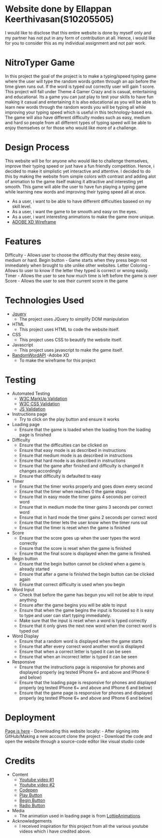 # Website done by Ellappan Keerthivasan(S10205505)
I would like to disclose that this entire website is done by myself only and my partner has not put in any form of contribution at all. Hence, i would like for you to consider this as my individual assignment and not pair work.
# NitroTyper Game
In this project the goal of the project is to make a typing/speed typing game where the user will type the random words gotten through an api before the time given runs out. If the word is typed out correctly user will gain 1 score. This project will fall under Theme 4 Gamer Crazy and is casual, entertaining and educational. Its a game you can just play to test your skills to have fun making it casual and entertaining it is also educational as you will be able to learn new words through the random words you will be typing all while improving your typing speed which is useful in this technology-based era. The game will also have different difficulty modes such as easy, medium and hard so people from all different types of typing speed will be able to enjoy themselves or for those who would like more of a challenge.
# Design Process
This website will be for anyone who would like to challenge themselves, improve their typing speed or just have a fun friendly competition. Hence, i decided to make it simplistic yet interactive and attentive. I decided to do this by making the website from simple colors with contrast and adding alot of animation to the game itself making it attractive and interesting yet smooth. This game will able the user to have fun playing a typing game while learning new words and improving their typing speed all at once.
- As a user, i want to be able to have different difficulties baseed on my skill level.
- As a user, i want the game to be smooth and easy on the eyes.
- As a user, i want interesting animations to make the game more unique.
- [ADOBE XD Wireframe](https://xd.adobe.com/view/b9c97b7a-c4ff-4405-ab44-d11395ed72df-ec9a/)
# Features
Difficulty -  Allows user to choose the difficulty that they desire easy, medium or hard.
Begin button - Game starts when they press begin not immediately when brought to site unlike other websites.
Letter Coloring - Allows to user to know if the letter they typed is correct or wrong easily.
Timer - Allows the user to see how much time is left before the game is over
Score - Allows the user to see their current score in the game
# Technologies Used
- [Jquery](https://jquery.com/)
    - The project uses JQuery to simplify DOM manipulation
- HTML
    - This project uses HTML to code the website itself.
- CSS
    - This project uses CSS to beautify the website itself.
- Javascript
    - This project uses javascript to make the game itself.
- [RandomWordAPI](https://random-word-api.herokuapp.com/home)
-Adobe XD
    - To make the wireframe for this project
# Testing
- Automated Testing
    - [W3C MarkUp Validation](https://validator.w3.org)
    - [W3C CSS Validation](https://jigsaw.w3.org/css-validator/)
    - [JS Validation](https://jshint.com/)
- Instructions page
    - Try to click on the play button and ensure it works
- Loading page
    - Ensure that the game is loaded when the loading from the loading page is finished
- Difficulty
    - Ensure that the difficulties can be clicked on
    - Ensure that easy mode is as described in instructions
    - Ensure that medium mode is as described in instructions
    - Ensure that hard mode is as described in instructions
    - Ensure that the game after finished and difficulty is changed it changes accordingly
    - Ensure that difficulty is defaulted to easy
- Timer
    - Ensure that the timer works properly and goes down every second
    - Ensure that the timer when reaches 0 the game stops
    - Ensure that in easy mode the timer gains 4 seconds per correct word
    - Ensure that in medium mode the timer gains 3 seconds per correct word
    - Ensure that in hard mode the timer gains 2 seconds per correct word
    - Ensure that the timer lets the user know when the timer runs out
    - Ensure that the timer is reset when the game is finished
- Score
    - Ensure that the score goes up when the user types the word correctly
    - Ensure that the score is reset when the game is finished
    - Ensure that the final score is displayed when the game is finished.
- Begin button
    - Ensure that the begin button cannot be clicked when a game is already started
    - Ensure that after a game is finished the begin button can be clicked again
    - Ensure that correct difficulty is used when you begin
- Word Input
    - Check that before the game has begun you will not be able to input anything
    - Ensure after the game begins you will be able to input
    - Ensure that when the game begins the input is focused so it is easy to type and user can start typing immediately.
    - Make sure that the input is reset when a word is typed correctly
    - Ensure that it only gives the next new word when the correct word is typed out
- Word Display
    - Ensure that a random word is displayed when the game starts
    - Ensure that after every correct word another word is displayed
    - Ensure that when a correct letter is typed it can be seen
    - Ensure that when an incorrect letter is typed it can be seen
- Responsive
    - Ensure that the instructions page is responsive for phones and displayed properly (eg tested IPhone 6+ and above and IPhone 6 and below)
    - Ensure that the loading page is responsive for phones and displayed properly (eg tested IPhone 6+ and above and IPhone 6 and below)
    - Ensure that the game page is responsive for phones and displayed properly (eg tested IPhone 6+ and above and IPhone 6 and below)
# Deployment
[Page is here](https://supernovav2.github.io/IDAssignment3TypingGame/)
    - Downloading this website locally:
        - After signing into GitHub/Making a new account clone the project
        - Download the code and open the website through a source-code editor like visual studio code
# Credits
- Content
    - [Youtube video #1](https://www.youtube.com/watch?v=R-7eQIHRszQ)
    - [Youtube video #2](https://www.youtube.com/watch?v=Yw-SYSG-028)
    - [Codepen](https://codepen.io/VonHeikemen/pen/yLNzGEo)
    - [Play Button](https://codepen.io/Krar/pen/qYLzXN)
    - [Begin Button](https://www.fabriziovanmarciano.com/button-styles/)
    - [Radio Button](https://markheath.net/post/customize-radio-button-css)
- Media
    - The animation used in loading page is from [LottieAnimations](https://lottiefiles.com/)
- Acknowledgements
    - I received inspiration for this project from all the various youtube videos which i have credited above.
